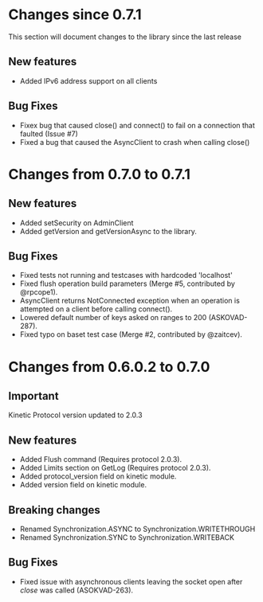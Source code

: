 Changes since 0.7.1
===========================
This section will document changes to the library since the last release

## New features
- Added IPv6 address support on all clients

## Bug Fixes
- Fixex bug that caused close() and connect() to fail on a connection that faulted (Issue #7)
- Fixed a bug that caused the AsyncClient to crash when calling close()

Changes from 0.7.0 to 0.7.1
===========================

## New features
- Added setSecurity on AdminClient
- Added getVersion and getVersionAsync to the library.

## Bug Fixes
- Fixed tests not running and testcases with hardcoded 'localhost'
- Fixed flush operation build parameters (Merge #5, contributed by @rpcope1).
- AsyncClient returns NotConnected exception when an operation is attempted on a client before calling connect().
- Lowered default number of keys asked on ranges to 200 (ASKOVAD-287).
- Fixed typo on baset test case (Merge #2, contributed by @zaitcev).

Changes from 0.6.0.2 to 0.7.0
=============================

## Important
Kinetic Protocol version updated to 2.0.3

## New features
- Added Flush command (Requires protocol 2.0.3).
- Added Limits section on GetLog (Requires protocol 2.0.3).
- Added protocol_version field on kinetic module.
- Added version field on kinetic module.

## Breaking changes
- Renamed Synchronization.ASYNC to Synchronization.WRITETHROUGH
- Renamed Synchronization.SYNC to Synchronization.WRITEBACK

## Bug Fixes
- Fixed issue with asynchronous clients leaving the socket open after _close_ was called (ASOKVAD-263).
